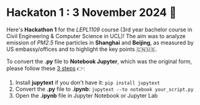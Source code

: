 # Hackaton 1 : 3 November 2024 📅​

Here's **Hackathon 1** for the *LEPL1109* course (3rd year bachelor course in Civil Engineering & Computer Science in UCL)! The aim was to analyze emission of *PM2.5* fine particles in **Shanghai** and **Beijing**, as measured by US embassy/offices and to highlight the key points 🇨🇳​🇺🇸​.

To convert the **.py** file to **Notebook Jupyter**, which was the original form, please follow these <U>3 steps</U> 👉​​:
1. Install **jupytext** if you don't have it: ```pip install jupytext```
2. Convert the **.py** file to **.ipynb**: ```jupytext --to notebook your_script.py```
3. Open the **.ipynb** file in Jupyter Notebook or Jupyter Lab